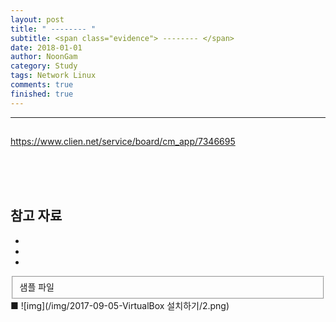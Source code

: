 ```yaml
---
layout: post
title: " -------- "
subtitle: <span class="evidence"> -------- </span>
date: 2018-01-01
author: NoonGam
category: Study
tags: Network Linux
comments: true
finished: true
---
```


---

##

https://www.clien.net/service/board/cm_app/7346695




<br><br><br>

## 참고 자료
*
*
*
<fieldset id="gpg-fieldset">
 샘플 파일
</fieldset>
■
![img](/img/2017-09-05-VirtualBox 설치하기/2.png)
